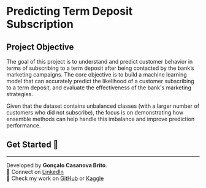 # Predicting Term Deposit Subscription

## Project Objective

The goal of this project is to understand and predict customer behavior in terms of subscribing to a term deposit after being contacted by the bank’s marketing campaigns. The core objective is to build a machine learning model that can accurately predict the likelihood of a customer subscribing to a term deposit, and evaluate the effectiveness of the bank's marketing strategies.

Given that the dataset contains unbalanced classes (with a larger number of customers who did not subscribe), the focus is on demonstrating how ensemble methods can help handle this imbalance and improve prediction performance.

## Get Started 🚀

---

Developed by **Gonçalo Casanova Brito**.  
🔗 Connect on [LinkedIn](https://linkedin.com/in/goncalobrito)  
🔗 Check my work on [GitHub](https://github.com/goncasbrito) or [Kaggle](https://kaggle.com/goncasbrito98)

